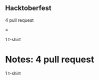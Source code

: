 ## Hacktoberfest

<html>
  <p class="fragment fade-in-then-semi-out">4 pull request</p>
  <p class="fragment fade-in-then-semi-out">=</p>
  <p class="fragment fade-in-then-semi-out">1 t-shirt</p>
</html>

Notes:
4 pull request  
=  
1 t-shirt

